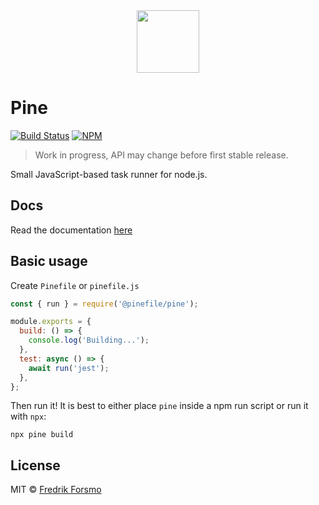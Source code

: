 <div align="center">
  <a href="https://github.com/pinefile/pine">
    <img src="https://avatars.githubusercontent.com/u/70938295?s=200&v=4" width="100px" height="100px" />
  </a>
</div>

# Pine

[![Build Status](https://img.shields.io/github/workflow/status/pinefile/pine/build?color=049668&style=flat-square)](https://github.com/pinefile/pine/actions) [![NPM](https://img.shields.io/npm/v/@pinefile/pine?color=049668&style=flat-square)](https://www.npmjs.com/package/@pinefile/pine)

> Work in progress, API may change before first stable release.

Small JavaScript-based task runner for node.js.

## Docs

Read the documentation [here](https://pinefile.github.io/docs/)

## Basic usage

Create `Pinefile` or `pinefile.js`

```js
const { run } = require('@pinefile/pine');

module.exports = {
  build: () => {
    console.log('Building...');
  },
  test: async () => {
    await run('jest');
  },
};
```

Then run it! It is best to either place `pine` inside a npm run script or run it with `npx`:

```
npx pine build
```

## License

MIT © [Fredrik Forsmo](https://github.com/frozzare)
